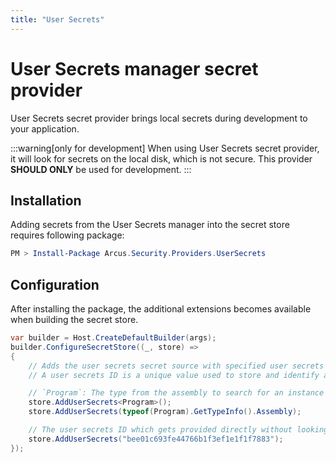 ```yaml
---
title: "User Secrets"
---
```


# User Secrets manager secret provider
User Secrets secret provider brings local secrets during development to your application.

:::warning[only for development]
When using User Secrets secret provider, it will look for secrets on the local disk, which is not secure. This provider **SHOULD ONLY** be used for development.
:::

## Installation
Adding secrets from the User Secrets manager into the secret store requires following package:

```powershell
PM > Install-Package Arcus.Security.Providers.UserSecrets
```

## Configuration
After installing the package, the additional extensions becomes available when building the secret store.

```csharp
var builder = Host.CreateDefaultBuilder(args);
builder.ConfigureSecretStore((_, store) =>
{
    // Adds the user secrets secret source with specified user secrets ID.
    // A user secrets ID is a unique value used to store and identify a collection of secrets.

    // `Program`: The type from the assembly to search for an instance of `UserSecretsIdAttribute`.
    store.AddUserSecrets<Program>();
    store.AddUserSecrets(typeof(Program).GetTypeInfo().Assembly);

    // The user secrets ID which gets provided directly without looking up the `UserSecretsIdAttribute` in the assembly.
    store.AddUserSecrets("bee01c693fe44766b1f3ef1e1f1f7883");
});
```

